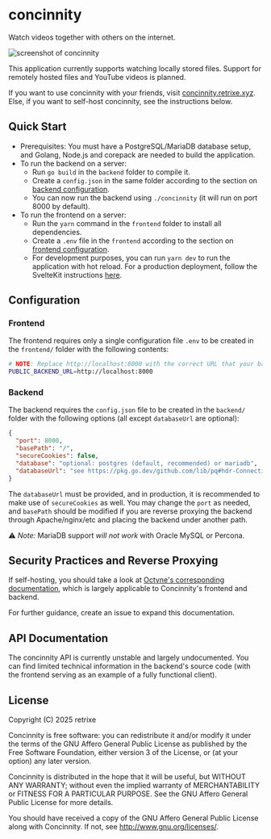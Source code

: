# concinnity

Watch videos together with others on the internet.

![screenshot of concinnity](https://f002.backblazeb2.com/file/retrixe-storage-public/concinnity/demo-light.jpg)

This application currently supports watching locally stored files. Support for remotely hosted files and YouTube videos is planned.

If you want to use concinnity with your friends, visit [concinnity.retrixe.xyz](https://concinnity.retrixe.xyz). Else, if you want to self-host concinnity, see the instructions below.

## Quick Start

- Prerequisites: You must have a PostgreSQL/MariaDB database setup, and Golang, Node.js and corepack are needed to build the application.
- To run the backend on a server:
  - Run `go build` in the `backend` folder to compile it.
  - Create a `config.json` in the same folder according to the section on [backend configuration](#backend).
  - You can now run the backend using `./concinnity` (it will run on port 8000 by default).
- To run the frontend on a server:
  - Run the `yarn` command in the `frontend` folder to install all dependencies.
  - Create a `.env` file in the `frontend` according to the section on [frontend configuration](#frontend).
  - For development purposes, you can run `yarn dev` to run the application with hot reload. For a production deployment, follow the SvelteKit instructions [here](https://svelte.dev/docs/kit/building-your-app).

## Configuration

### Frontend

The frontend requires only a single configuration file `.env` to be created in the `frontend/` folder with the following contents:

```bash
# NOTE: Replace http://localhost:8000 with the correct URL that your backend is hosted at!
PUBLIC_BACKEND_URL=http://localhost:8000
```

### Backend

The backend requires the `config.json` file to be created in the `backend/` folder with the following options (all except `databaseUrl` are optional):

```json
{
  "port": 8000,
  "basePath": "/",
  "secureCookies": false,
  "database": "optional: postgres (default, recommended) or mariadb",
  "databaseUrl": "see https://pkg.go.dev/github.com/lib/pq#hdr-Connection_String_Parameters (postgres) or https://github.com/go-sql-driver/mysql?tab=readme-ov-file#dsn-data-source-name (mariadb)"
}
```

The `databaseUrl` must be provided, and in production, it is recommended to make use of `secureCookies` as well. You may change the `port` as needed, and `basePath` should be modified if you are reverse proxying the backend through Apache/nginx/etc and placing the backend under another path.

⚠️ *Note:* MariaDB support *will not work* with Oracle MySQL or Percona.

## Security Practices and Reverse Proxying

If self-hosting, you should take a look at [Octyne's corresponding documentation](https://github.com/retrixe/octyne#security-practices-and-reverse-proxying), which is largely applicable to Concinnity's frontend and backend.

For further guidance, create an issue to expand this documentation.

## API Documentation

The concinnity API is currently unstable and largely undocumented. You can find limited technical information in the backend's source code (with the frontend serving as an example of a fully functional client).

## License

Copyright (C) 2025 retrixe

Concinnity is free software: you can redistribute it and/or modify
it under the terms of the GNU Affero General Public License as published by
the Free Software Foundation, either version 3 of the License, or
(at your option) any later version.

Concinnity is distributed in the hope that it will be useful,
but WITHOUT ANY WARRANTY; without even the implied warranty of
MERCHANTABILITY or FITNESS FOR A PARTICULAR PURPOSE.  See the
GNU Affero General Public License for more details.

You should have received a copy of the GNU Affero General Public License
along with Concinnity.  If not, see <http://www.gnu.org/licenses/>.
